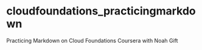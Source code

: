 # cloudfoundations_practicingmarkdown
Practicing Markdown on Cloud Foundations Coursera with Noah Gift
